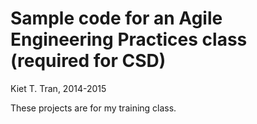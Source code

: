# Sample code for an Agile Engineering Practices class (required for CSD)

Kiet T. Tran, 2014-2015

These projects are for my training class.